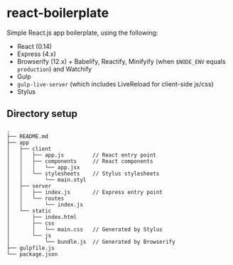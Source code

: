 # react-boilerplate

Simple React.js app boilerplate, using the following:

* React (0.14)
* Express (4.x)
* Browserify (12.x) + Babelify, Reactify, Minifyify (when `$NODE_ENV` equals `production`) and Watchify
* Gulp
* `gulp-live-server` (which includes LiveReload for client-side js/css)
* Stylus

## Directory setup

```
.
├── README.md
├── app
│   ├── client
│   │   ├── app.js         // React entry point
│   │   ├── components     // React components
│   │   │   └── app.jsx
│   │   └── stylesheets    // Stylus stylesheets
│   │       └── main.styl
│   ├── server
│   │   ├── index.js       // Express entry point
│   │   └── routes
│   │       └── index.js
│   └── static
│       ├── index.html
│       ├── css
│       │   └── main.css   // Generated by Stylus
│       └── js
│           └── bundle.js  // Generated by Browserify
├── gulpfile.js
└── package.json
```

